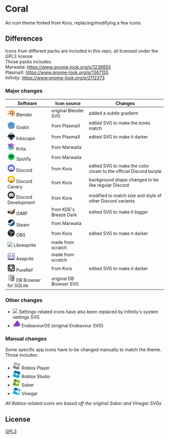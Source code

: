 # Coral
An icon theme forked from Kora, replacing/modifying a few icons

## Differences
Icons from different packs are included in this repo, all licensed under the GPL3 license  
Those packs includes:  
Marwaita: https://www.gnome-look.org/p/1239855  
PlasmaX: https://www.gnome-look.org/p/1367155  
Infinity: https://www.gnome-look.org/p/2112373  

### Major changes
| Software                  | Icon source                | Changes                                       |
|---------------------------|----------------------------|-----------------------------------------------|
| <img src="./coral/apps/scalable/blender.svg" width="24"/> Blender                    | original Blender SVG       | added a subtle gradient                       |
| <img src="./coral/apps/scalable/godot.svg" width="24"/> Godot                        | from PlasmaX               | edited SVG to make the tones match            |
| <img src="./coral/apps/scalable/inkscape.svg" width="24"/> Inkscape                  | from PlasmaX               | edited SVG to make it darker                  |
| <img src="./coral/apps/scalable/krita.svg" width="24"/> Krita                        | from Marwaita              |                                               |
| <img src="./coral/apps/scalable/spotify-client.svg" width="24"/> Spotify             | from Marwaita              |                                               |
| <img src="./coral/apps/scalable/discord.svg" width="24"/> Discord                    | from Kora                  | edited SVG to make the color closer to the official Discord burple|
| <img src="./coral/apps/scalable/discord-canary.svg" width="24"/> Discord Canary      | from Kora                  | background shape changed to be like regular Discord |
| <img src="./coral/apps/scalable/discord-development.svg" width="24"/> Discord Development       | from Kora       | modified to match size and style of other Discord variants |
| <img src="./coral/apps/scalable/gimp.svg" width="24"/> GIMP                          | from KDE's Breeze Dark     | edited SVG to make it bigger                  |
| <img src="./coral/apps/scalable/steam.svg" width="24"/> Steam                        | from Marwaita              |                                               |
| <img src="./coral/apps/scalable/obs.svg" width="24"/> OBS                            | from Kora                  | edited SVG to make it darker                  |
| <img src="./coral/apps/scalable/libresprite.svg" width="24"/> Libresprite               | made from scratch          |                                               |
| <img src="./coral/apps/scalable/aseprite.svg" width="24"/> Aseprite                  | made from scratch          |                                               |
| <img src="./coral/apps/scalable/pureref.svg" width="24"/> PureRef                    | from Kora                  | edited SVG to make it darker                  |
| <img src="./coral/apps/scalable/sqlitebrowser.svg" width="24"/> DB Browser for SQLite| original DB Browser SVG    |                                               |

### Other changes
- <img src="./coral/apps/scalable/computersettings.svg" width="24"/> Settings-related icons have also been replaced by Infinity's system settings SVG
- <img src="./coral/apps/scalable/endeavouros.svg" width="24"/> EndeavourOS (original Endeavour SVG)

### Manual changes
Some specific app icons have to be changed manually to match the theme. Those includes:
- <img src="./manual/roblox.svg" width="24"/> Roblox Player
- <img src="./manual/roblox-studio.svg" width="24"/> Roblox Studio
- <img src="./manual/sober.svg" width="24"/> Sober
- <img src="./manual/vinegar.svg" width="24"/> Vinegar  

*All Roblox-related icons are based off the original Sober and Vinegar SVGs*

## License
[GPL3](https://www.gnu.org/licenses/gpl-3.0-standalone.html)